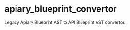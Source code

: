 apiary_blueprint_convertor
==========================

Legacy Apiary Blueprint AST to API Blueprint AST convertor.
